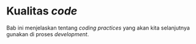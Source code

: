 # Kualitas *code*

Bab ini menjelaskan tentang *coding practices* yang akan kita selanjutnya gunakan di proses *development*.
